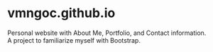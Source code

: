 # vmngoc.github.io

Personal website with About Me, Portfolio, and Contact information. </br>
A project to familiarize myself with Bootstrap.